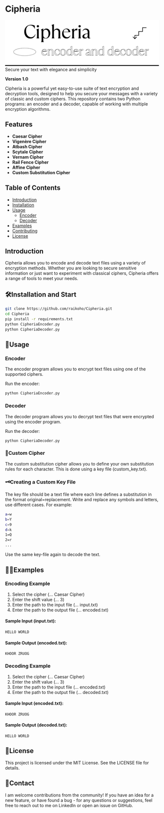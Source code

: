 # Cipheria

![Cipheria Logo](Cipheria.png)
Secure your text with elegance and simplicity

**Version 1.0**

Cipheria is a powerful yet easy-to-use suite of text encryption and decryption tools, designed to help you secure your messages with a variety of classic and custom ciphers. This repository contains two Python programs: an encoder and a decoder, capable of working with multiple encryption algorithms.

## Features

- **Caesar Cipher**
- **Vigenère Cipher**
- **Atbash Cipher**
- **Scytale Cipher**
- **Vernam Cipher**
- **Rail Fence Cipher**
- **Affine Cipher**
- **Custom Substitution Cipher**

## Table of Contents

- [Introduction](#introduction)
- [Installation](#installation)
- [Usage](#usage)
  - [Encoder](#encoder)
  - [Decoder](#decoder)
- [Examples](#examples)
- [Contributing](#contributing)
- [License](#license)

## Introduction

Cipheria allows you to encode and decode text files using a variety of encryption methods. Whether you are looking to secure sensitive information or just want to experiment with classical ciphers, Cipheria offers a range of tools to meet your needs.

## 🛠️Installation and Start
```sh
git clone https://github.com/raikoho/Cipheria.git
cd Cipheria
pip install -r requirements.txt
python CipheriaEncoder.py
python CipheriaDecoder.py
```

## 🚀Usage

### Encoder
The encoder program allows you to encrypt text files using one of the supported ciphers.

Run the encoder:
```sh
python CipheriaEncoder.py
```

### Decoder
The decoder program allows you to decrypt text files that were encrypted using the encoder program.

Run the decoder:
```sh
python CipheriaDecoder.py
```


### 🔐Custom Cipher
The custom substitution cipher allows you to define your own substitution rules for each character. This is done using a key file (custom_key.txt).

### 🗝️Creating a Custom Key File
The key file should be a text file where each line defines a substitution in the format original=replacement. Write and replace any symbols and letters, use different cases. For example:
```sh
a=w
b=Y
c=9
d=k
1=Q
2=r
...
```
Use the same key-file again to decode the text.


## 👩‍💻Examples

### Encoding Example

1) Select the cipher (... Caesar Cipher)
2) Enter the shift value (... 3)
3) Enter the path to the input file (... input.txt)
4) Enter the path to the output file (... encoded.txt)

####   Sample Input (input.txt):
    HELLO WORLD
####   Sample Output (encoded.txt):
    KHOOR ZRUOG


### Decoding Example

1) Select the cipher (... Caesar Cipher)
2) Enter the shift value (... 3)
3) Enter the path to the input file (... encoded.txt)
4) Enter the path to the output file (... decoded.txt)

####   Sample Input (encoded.txt):
    KHOOR ZRUOG
####   Sample Output (decoded.txt):
    HELLO WORLD

## 📜License
This project is licensed under the MIT License. See the LICENSE file for details.

## 📝Contact
I am welcome contributions from the community! If you have an idea for a new feature, or have found a bug - for any questions or suggestions, feel free to reach out to me on LinkedIn or open an issue on GitHub.
